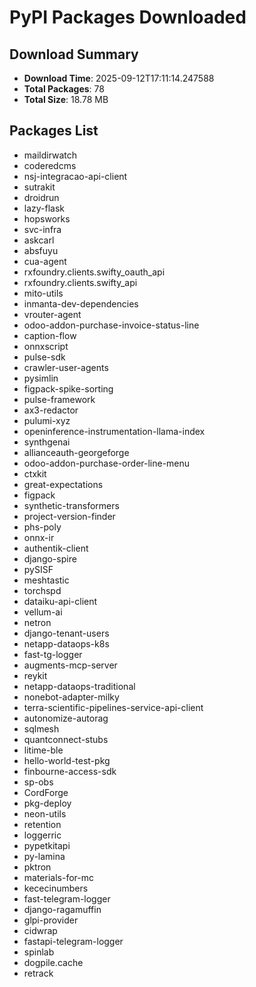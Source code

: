 # PyPI Packages Downloaded

## Download Summary
- **Download Time**: 2025-09-12T17:11:14.247588
- **Total Packages**: 78
- **Total Size**: 18.78 MB

## Packages List
- maildirwatch
- coderedcms
- nsj-integracao-api-client
- sutrakit
- droidrun
- lazy-flask
- hopsworks
- svc-infra
- askcarl
- absfuyu
- cua-agent
- rxfoundry.clients.swifty_oauth_api
- rxfoundry.clients.swifty_api
- mito-utils
- inmanta-dev-dependencies
- vrouter-agent
- odoo-addon-purchase-invoice-status-line
- caption-flow
- onnxscript
- pulse-sdk
- crawler-user-agents
- pysimlin
- figpack-spike-sorting
- pulse-framework
- ax3-redactor
- pulumi-xyz
- openinference-instrumentation-llama-index
- synthgenai
- allianceauth-georgeforge
- odoo-addon-purchase-order-line-menu
- ctxkit
- great-expectations
- figpack
- synthetic-transformers
- project-version-finder
- phs-poly
- onnx-ir
- authentik-client
- django-spire
- pySISF
- meshtastic
- torchspd
- dataiku-api-client
- vellum-ai
- netron
- django-tenant-users
- netapp-dataops-k8s
- fast-tg-logger
- augments-mcp-server
- reykit
- netapp-dataops-traditional
- nonebot-adapter-milky
- terra-scientific-pipelines-service-api-client
- autonomize-autorag
- sqlmesh
- quantconnect-stubs
- litime-ble
- hello-world-test-pkg
- finbourne-access-sdk
- sp-obs
- CordForge
- pkg-deploy
- neon-utils
- retention
- loggerric
- pypetkitapi
- py-lamina
- pktron
- materials-for-mc
- kececinumbers
- fast-telegram-logger
- django-ragamuffin
- glpi-provider
- cidwrap
- fastapi-telegram-logger
- spinlab
- dogpile.cache
- retrack
